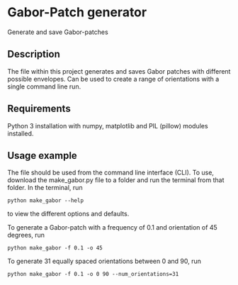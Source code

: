 # Gabor-Patch generator
Generate and save Gabor-patches

## Description
The file within this project generates and saves Gabor patches with different possible envelopes.
Can be used to create a range of orientations with a single command line run.

## Requirements
Python 3 installation with numpy, matplotlib and PIL (pillow) modules installed.

## Usage example
The file should be used from the command line interface (CLI).
To use, download the make_gabor.py file to a folder and run the terminal from that folder.
In the terminal, run 
```
python make_gabor --help
```
to view the different options and defaults.

To generate a Gabor-patch with a frequency of 0.1 and orientation of 45 degrees, run
```
python make_gabor -f 0.1 -o 45
```

To generate 31 equally spaced orientations between 0 and 90, run
```
python make_gabor -f 0.1 -o 0 90 --num_orientations=31
```
